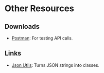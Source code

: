 # Other Resources

## Downloads

* [Postman](https://www.getpostman.com/): For testing API calls.

## Links

* [Json Utils](http://jsonutils.com/): Turns JSON strings into classes.
